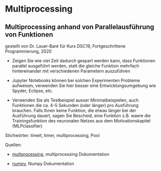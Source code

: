 # Multiprocessing
## Multiprocessing anhand von Parallelausführung von Funktionen

gestellt von Dr. Lauer-Baré für Kurs DSC19, Fortgeschrittene Programmierung, 2020


* Zeigen Sie wie viel Zeit dadurch gespart werden kann, dass Funktionen parallel ausgeführt werden, statt die gleiche Funktion mehrfach  hintereinander mit verschiedenen Parametern auszuführen

* Jupyter Notebooks können bei solchen Experimenten Probleme aufweisen, verwenden Sie hier besser eine Entwicklungsumgebung wie Spyder, Eclipse, etc.

* Verwenden Sie als Testbeispiel ausser Minimalbeispielen, auch Funktionen die ca. 4-5 Sekunden (oder länger) pro Ausführung brauchen. Falls Ihnen keine Funktion, die etwas länger bei der Ausführung dauert, sagen Sie Bescheid, eine Funktion z.B. waere die Trainingsfunktion des neuronalen Netzes aus dem Motivationskapitel (MLPclassifier)

Stichwörter: timeit, timer, multiprocessing, Pool


Quellen: 
    
* [multprocessing](https://docs.python.org/3.5/library/multiprocessing.html), multiprocessing Dokumentation

* [numpy](https://numpy.org/), Numpy Dokumentation
